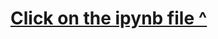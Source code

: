 # [Click on the ipynb file ^](https://github.com/Queuebee2/BML_BIN-gene-map-linkage-collab/blob/master/Gene%20Linkage%20Mapping%20using%20python.ipynb)
